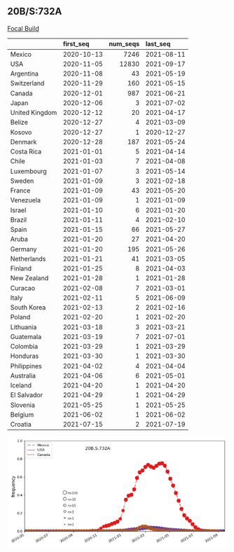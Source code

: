 

## 20B/S:732A
[Focal Build](https://nextstrain.org/groups/neherlab/ncov/20B.S.732A)

|                | first_seq   |   num_seqs | last_seq   |
|:---------------|:------------|-----------:|:-----------|
| Mexico         | 2020-10-13  |       7246 | 2021-08-11 |
| USA            | 2020-11-05  |      12830 | 2021-09-17 |
| Argentina      | 2020-11-08  |         43 | 2021-05-19 |
| Switzerland    | 2020-11-29  |        160 | 2021-05-15 |
| Canada         | 2020-12-01  |        987 | 2021-06-21 |
| Japan          | 2020-12-06  |          3 | 2021-07-02 |
| United Kingdom | 2020-12-12  |         20 | 2021-04-17 |
| Belize         | 2020-12-27  |          4 | 2021-03-09 |
| Kosovo         | 2020-12-27  |          1 | 2020-12-27 |
| Denmark        | 2020-12-28  |        187 | 2021-05-24 |
| Costa Rica     | 2021-01-01  |          5 | 2021-04-14 |
| Chile          | 2021-01-03  |          7 | 2021-04-08 |
| Luxembourg     | 2021-01-07  |          3 | 2021-05-14 |
| Sweden         | 2021-01-09  |          3 | 2021-02-18 |
| France         | 2021-01-09  |         43 | 2021-05-20 |
| Venezuela      | 2021-01-09  |          1 | 2021-01-09 |
| Israel         | 2021-01-10  |          6 | 2021-01-20 |
| Brazil         | 2021-01-11  |          4 | 2021-02-10 |
| Spain          | 2021-01-15  |         66 | 2021-05-27 |
| Aruba          | 2021-01-20  |         27 | 2021-04-20 |
| Germany        | 2021-01-20  |        195 | 2021-05-26 |
| Netherlands    | 2021-01-21  |         41 | 2021-03-05 |
| Finland        | 2021-01-25  |          8 | 2021-04-03 |
| New Zealand    | 2021-01-28  |          1 | 2021-01-28 |
| Curacao        | 2021-02-08  |          7 | 2021-03-01 |
| Italy          | 2021-02-11  |          5 | 2021-06-09 |
| South Korea    | 2021-02-13  |          2 | 2021-02-16 |
| Poland         | 2021-02-20  |          1 | 2021-02-20 |
| Lithuania      | 2021-03-18  |          3 | 2021-03-21 |
| Guatemala      | 2021-03-19  |          7 | 2021-07-01 |
| Colombia       | 2021-03-29  |          1 | 2021-03-29 |
| Honduras       | 2021-03-30  |          1 | 2021-03-30 |
| Philippines    | 2021-04-02  |          4 | 2021-04-04 |
| Australia      | 2021-04-06  |          6 | 2021-05-01 |
| Iceland        | 2021-04-20  |          1 | 2021-04-20 |
| El Salvador    | 2021-04-29  |          1 | 2021-04-29 |
| Slovenia       | 2021-05-25  |          1 | 2021-05-25 |
| Belgium        | 2021-06-02  |          1 | 2021-06-02 |
| Croatia        | 2021-07-15  |          2 | 2021-07-19 |

![Overall trends 20B.S.732A](/overall_trends_figures/overall_trends_20B.S.732A.png)